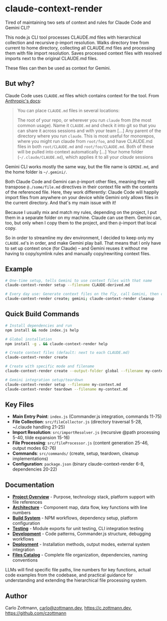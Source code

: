 <!-- Generated: 2025-07-13 17:35:00 UTC -->

# claude-context-render

Tired of maintaining two sets of context and rules for Claude Code and Gemini CLI?

This node.js CLI tool processes CLAUDE.md files with hierarchical collection and recursive `@`-import resolution. Walks directory tree from current to home directory, collecting all CLAUDE.md files and processing them with file import resolution. Saves processed context files with resolved imports next to the original CLAUDE.md files.

These files can then be used as context for Gemini.

## But why?

Claude Code uses `CLAUDE.md` files which contains context for the tool. From [Anthropic's docs](https://www.anthropic.com/engineering/claude-code-best-practices):

> You can place `CLAUDE.md` files in several locations:
>
> The root of your repo, or wherever you run `claude` from (the most common usage). Name it `CLAUDE.md` and check it into git so that you can share it across sessions and with your team […]
> Any parent of the directory where you run `claude`. This is most useful for monorepos, where you might run claude from `root/foo`, and have CLAUDE.md files in both `root/CLAUDE.md` and `root/foo/CLAUDE.md`. Both of these will be pulled into context automatically […]
> Your home folder (`~/.claude/CLAUDE.md`), which applies it to all your *claude* sessions

Gemini CLI works mostly the same way, but the file name is `GEMINI.md`, and the home folder is `~/.gemini/`.

Both Claude Code and Gemini can `@`-import other files, meaning they will transpose `@./some/file.md` directives in their context file with the contents of the referenced file. Here, they work differently: Claude Code will happily import files from anywhere on your device while Gemini only allows files in the current directory. And that's my main issue with it!

Because I usually mix and match my rules, depending on the project, I put them in a separate folder on my machine. Claude can use them. Gemini can, too, but only when I copy them to the project, and then `@`-import that local copy.

So in order to streamline my dev environment, I decided to keep only my `CLAUDE.md`'s in order, and make Gemini play ball. That means that I only have to set up context once (for Claude) – and Gemini reuses it without me having to copy/symlink rules and manually copy/rewriting context files.

## Example

```bash
# One-time setup, tells Gemini to use context files with that name
claude-context-render setup --filename CLAUDE-derived.md

# Every day use: Generate context files on the fly, call Gemini, then clean up
claude-context-render create; gemini; claude-context-render cleanup
```

## Quick Build Commands

```bash
# Install dependencies and run
npm install && node index.js help

# Global installation
npm install -g . && claude-context-render help

# Create context files (default: next to each CLAUDE.md)
claude-context-render create

# Create with specific mode and filename
claude-context-render create --output-folder global --filename my-context.md

# Gemini integration setup/teardown
claude-context-render setup --filename my-context.md
claude-context-render teardown --filename my-context.md
```

## Key Files

- **Main Entry Point**: `index.js` (Commander.js integration, commands 11-75)
- **File Collection**: `src/fileCollector.js` (directory traversal 5-28, ~/.claude handling 21-25)
- **Import Resolution**: `src/importResolver.js` (recursive @path processing 5-40, tilde expansion 15-16)
- **File Processing**: `src/fileProcessor.js` (content generation 25-46, output modes 62-76)
- **Commands**: `src/commands/` (create, setup, teardown, cleanup implementations)
- **Configuration**: `package.json` (binary claude-context-render 6-8, dependencies 20-22)

## Documentation

- **[Project Overview](docs/project-overview.md)** - Purpose, technology stack, platform support with file references
- **[Architecture](docs/architecture.md)** - Component map, data flow, key functions with line numbers
- **[Build System](docs/build-system.md)** - NPM workflows, dependency setup, platform configuration
- **[Testing](docs/testing.md)** - Module exports for unit testing, CLI integration testing
- **[Development](docs/development.md)** - Code patterns, Commander.js structure, debugging workflows
- **[Deployment](docs/deployment.md)** - Installation methods, output modes, external system integration
- **[Files Catalog](docs/files.md)** - Complete file organization, dependencies, naming conventions

LLMs will find specific file paths, line numbers for key functions, actual code examples from the codebase, and practical guidance for understanding and extending the hierarchical file processing system.

## Author

Carlo Zottmann, <carlo@zottmann.dev>, https://c.zottmann.dev, https://github.com/czottmann

